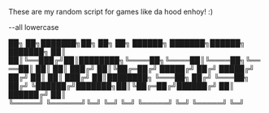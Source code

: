 These are my random script for games like da hood enhoy! :)

--all lowercase

██╗   ██╗███████╗██╗ ██╗ ██╗ ██████╗ ███████╗██████╗ ███████╗
██║   ██║╚══███╔╝██║████████╗╚════██╗╚════██║╚════██╗╚════██║
██║   ██║  ███╔╝ ██║╚██╔═██╔╝ █████╔╝    ██╔╝ █████╔╝    ██╔╝
██║   ██║ ███╔╝  ██║████████╗ ╚═══██╗   ██╔╝  ╚═══██╗   ██╔╝ 
╚██████╔╝███████╗██║╚██╔═██╔╝██████╔╝   ██║  ██████╔╝   ██║  
 ╚═════╝ ╚══════╝╚═╝ ╚═╝ ╚═╝ ╚═════╝    ╚═╝  ╚═════╝    ╚═╝  
                                                             

